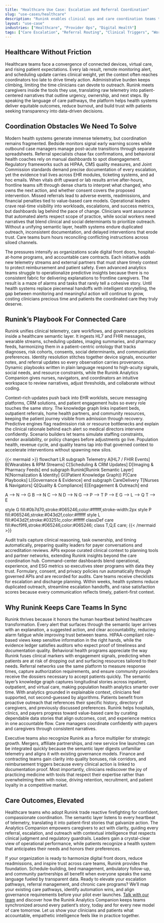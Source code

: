 ```yaml
---
title: "Healthcare Use Case: Escalation and Referral Coordination"
slug: "use-cases/healthcare"
description: "Runink enables clinical ops and care coordination teams to detect risk, escalate decisions, and route referrals—all with traceability and governance."
layout: "use-case"
industries: ["Healthcare", "Provider Ops", "Digital Health"]
tags: ["Care Escalation", "Referral Routing", "Clinical Triggers", "Workflow Governance"]
---
```


## Healthcare Without Friction

Healthcare teams face a convergence of connected devices, virtual care, and rising patient expectations. Every lab result, remote monitoring alert, and scheduling update carries clinical weight, yet the context often reaches coordinators too late to drive timely action. Administrative burden keeps climbing, limiting the time clinicians can devote to outreach. Runink meets caregivers inside the tools they use, translating raw telemetry into patient-centered narratives that outline urgency, ownership, and next steps. By speaking the language of care pathways, the platform helps health systems deliver equitable outcomes, reduce burnout, and build trust with patients seeking transparency into data-driven decisions.

## Coordination Obstacles We Need To Solve

Modern health systems generate immense telemetry, but coordination remains fragmented. Bedside monitors signal early warning scores while outbound case managers manage post-acute transitions through separate spreadsheets. Referral specialists chase fax confirmations, and behavioral health coaches rely on manual dashboards to spot disengagement. Regulatory frameworks such as HIPAA, CMS quality measures, and Joint Commission standards demand precise documentation of every escalation, yet the evidence trail lives across EHR modules, ticketing systems, and ad hoc emails. When vitals drift upward or lab results arrive after-hours, frontline teams sift through dense charts to interpret what changed, who owns the next action, and whether consent covers the proposed intervention. Missed referrals lead to adverse events, readmissions, and financial penalties tied to value-based care models. Operational leaders crave real-time visibility into workloads, escalations, and success metrics, but dashboards lag behind the pace of change. Clinicians want assurance that automated alerts respect scope of practice, while social workers need narratives that blend clinical and social determinants to prioritize outreach. Without a unifying semantic layer, health systems endure duplicated outreach, inconsistent documentation, and delayed interventions that erode trust. Care teams burn hours reconciling conflicting instructions across siloed channels.

The pressures intensify as organizations scale digital front doors, hospital-at-home programs, and accountable care contracts. Each initiative adds new telemetry streams and external partners that must share timely context to protect reimbursement and patient safety. Even advanced analytics teams struggle to operationalize predictive insights because there is no consistent fabric for delivering explanations to frontline caregivers. The result is a maze of alarms and tasks that rarely tell a cohesive story. Until health systems replace piecemeal handoffs with intelligent storytelling, the gap between monitoring and meaningful action will continue to grow, costing clinicians precious time and patients the coordinated care they truly deserve.

## Runink’s Playbook For Connected Care

Runink unifies clinical telemetry, care workflows, and governance policies inside a healthcare semantic layer. It ingests HL7 and FHIR messages, wearable streams, scheduling updates, imaging summaries, and pharmacy feeds, harmonizing them in a patient-centric ontology that tracks diagnoses, risk cohorts, consents, social determinants, and communication preferences. Identity resolution stitches together device signals, encounter notes, and referral updates so every observation carries provenance. Dynamic playbooks written in plain language respond to high-acuity signals, social needs, and resource constraints, while the Runink Analytics Companion gives nurses, navigators, and coordinators an intuitive workspace to review narratives, adjust thresholds, and collaborate without coding.

Context-rich updates push back into EHR worklists, secure messaging platforms, CRM solutions, and patient engagement hubs so every role touches the same story. The knowledge graph links inpatient beds, outpatient referrals, home health partners, and community resources, keeping the patient journey visible from admission through recovery. Predictive engines flag readmission risk or resource bottlenecks and explain the clinical rationale behind each alert so medical directors intervene confidently. Scenario builders let teams simulate staffing constraints, vendor availability, or policy changes before adjustments go live. Population health, revenue cycle, and quality teams tap into that governed context to accelerate interventions without spawning new silos.

{{< mermaid >}}
flowchart LR
  subgraph Telemetry
    A[HL7 / FHIR Events]
    B[Wearables & RPM Streams]
    C[Scheduling & CRM Updates]
    D[Imaging & Pharmacy Feeds]
  end
  subgraph Runink[Runink Semantic Layer]
    N[Normalization & Identity]
    G((Patient Knowledge Graph))
    P[Care Playbooks]
    L[Governance & Evidence]
  end
  subgraph CareDelivery
    T[Nurses & Navigators]
    Q[Quality & Compliance]
    E[Engagement & Outreach]
  end

  A --> N --> G
  B --> N
  C --> N
  D --> N
  G --> P --> T
  P --> E
  G --> L --> Q
  T --> E

  style G fill:#0b7d70,stroke:#065246,color:#ffffff,stroke-width:2px
  style P fill:#065246,stroke:#043d2f,color:#ffffff
  style L fill:#043d2f,stroke:#03251c,color:#ffffff
  classDef care fill:#ecf9f6,stroke:#065246,color:#065246;
  class T,Q,E care;
{{< /mermaid >}}

Audit trails capture clinical reasoning, task ownership, and timing automatically, preparing quality leaders for payer conversations and accreditation reviews. APIs expose curated clinical context to planning tools and partner networks, extending Runink insights beyond the care coordination hub. Command-center dashboards blend operational, experience, and ESG metrics so executives steer programs with data they trust. Formulary, consent, and privacy policies run automatically through governed APIs and are recorded for audits. Care teams receive checklists for escalation and discharge planning. Within weeks, health systems reduce duplicated outreach, streamline escalation handoffs, and raise satisfaction scores because every communication reflects timely, patient-first context.

## Why Runink Keeps Care Teams In Sync

Runink thrives because it honors the human heartbeat behind healthcare transformation. Every alert that surfaces through the semantic layer arrives with an explanation, a suggested action, and clear accountability, reducing alarm fatigue while improving trust between teams. HIPAA-compliant role-based views keep sensitive information in the right hands, while the evidence ledger satisfies auditors who expect proof of timeliness and documentation quality. Behavioral health programs appreciate the way Runink fuses clinical markers with engagement signals, predicting when patients are at risk of dropping out and surfacing resources tailored to their needs. Referral networks use the same platform to measure response times, capture authorization requirements, and ensure community providers receive the dossiers necessary to accept patients quickly. The semantic layer’s knowledge graph captures longitudinal stories across inpatient, outpatient, and virtual care, making population health analytics smarter over time. With analytics grounded in explainable context, clinicians feel supported, not second-guessed by algorithms. Patients benefit from proactive outreach that references their specific history, directory of caregivers, and previously discussed preferences. Runink helps hospitals, clinics, and payers progress toward value-based care by curating dependable data stories that align outcomes, cost, and experience metrics in one accountable flow. Care managers coordinate confidently with payers and caregivers through consistent narratives.

Executive teams also recognize Runink as a force multiplier for strategic growth. Mergers, affiliate partnerships, and new service line launches can be integrated quickly because the semantic layer digests unfamiliar telemetry and aligns it with existing governance models. Finance and contracting teams gain clarity into quality bonuses, risk corridors, and reimbursement triggers because every clinical action is linked to documentation proof. Most importantly, clinicians rediscover the joy of practicing medicine with tools that respect their expertise rather than overwhelming them with noise, driving retention, recruitment, and patient loyalty in a competitive market.

## Care Outcomes, Elevated

Healthcare teams who adopt Runink trade reactive firefighting for confident, compassionate coordination. The semantic layer listens to every heartbeat of telemetry, translating it into patient-first stories that galvanize action. The Analytics Companion empowers caregivers to act with clarity, guiding every referral, escalation, and outreach with contextual intelligence that respects clinical judgment and regulatory guardrails. Leaders gain a crystal-clear view of operational performance, while patients recognize a health system that anticipates their needs and honors their preferences.

If your organization is ready to harmonize digital front doors, reduce readmissions, and inspire trust across care teams, Runink provides the foundation. Schedule-building, bed management, ambulatory follow-up, and community partnerships all benefit when everyone speaks the same language fueled by transparent data. Ready to elevate your escalation pathways, referral management, and chronic care programs? We’ll map your existing care pathways, identify automation wins, and align governance requirements before your pilot ever launches. [Talk with our team](/contact) and discover how the Runink Analytics Companion keeps teams synchronized around every patient’s story, today and for every new model of care tomorrow. Let us show your clinicians and patients what accountable, empathetic intelligence feels like in practice together.
